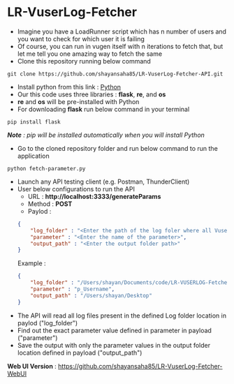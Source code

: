 
# LR-VuserLog-Fetcher


- Imagine you have a LoadRunner script which has n number of users and you want to check for which user it is failing
- Of course, you can run in vugen itself with n iterations to fetch that, but let me tell you one amazing way to fetch the same
- Clone this repository running below command
```
git clone https://github.com/shayansaha85/LR-VuserLog-Fetcher-API.git
```
- Install python from this link : [Python](https://www.python.org/downloads/)
- Our this code uses three libraries : **flask**, **re**, and **os**
- **re** and **os** will be pre-installed with Python
- For downloading **flask** run below command in your terminal
```
pip install flask
```
_**Note** : pip will be installed automatically when you will install Python_
- Go to the cloned repository folder and run below command to run the application
```
python fetch-parameter.py
```
- Launch any API testing client (e.g. Postman, ThunderClient)
- User below configurations to run the API
    - URL : **http://localhost:3333/generateParams**
    - Method : **POST**
    - Paylod :
    ```json
    {
        "log_folder" : "<Enter the path of the log foler where all VuserLog files are present>",
        "parameter" : "<Enter the name of the parameter>",
        "output_path" : "<Enter the output folder path>"
    }
    ```
    Example :
    ```json
    {
        "log_folder" : "/Users/shayan/Documents/code/LR-VUSERLOG-Fetcher/Logs",
        "parameter" : "p_Username",
        "output_path" : "/Users/shayan/Desktop"
    }
    ```
- The API will read all log files present in the defined Log folder location in paylod ("log_folder")
- Find out the exact parameter value defined in parameter in payload ("parameter")
- Save the output with only the parameter values in the output folder location defined in payload ("output_path")

**Web UI Version** : https://github.com/shayansaha85/LR-VuserLog-Fetcher-WebUI

